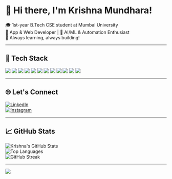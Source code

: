 # 👋 Hi there, I'm Krishna Mundhara!

🎓 1st-year B.Tech CSE student at Mumbai University  
📱 App & Web Developer | 🤖 AI/ML & Automation Enthusiast  
🧠 Always learning, always building!

---

## 🚀 Tech Stack

<p align="left">
  <img src="https://img.shields.io/badge/C-%2300599C.svg?style=flat&logo=c&logoColor=white"/>
  <img src="https://img.shields.io/badge/C++-%2300599C.svg?style=flat&logo=c%2B%2B&logoColor=white"/>
  <img src="https://img.shields.io/badge/Java-%23ED8B00.svg?style=flat&logo=openjdk&logoColor=white"/>
  <img src="https://img.shields.io/badge/Python-3670A0?style=flat&logo=python&logoColor=ffdd54"/>
  <img src="https://img.shields.io/badge/JavaScript-%23323330.svg?style=flat&logo=javascript&logoColor=%23F7DF1E"/>
  <img src="https://img.shields.io/badge/TypeScript-%23007ACC.svg?style=flat&logo=typescript&logoColor=white"/>
  <img src="https://img.shields.io/badge/HTML5-%23E34F26.svg?style=flat&logo=html5&logoColor=white"/>
  
  <img src="https://img.shields.io/badge/TailwindCSS-%2338B2AC.svg?style=flat&logo=tailwind-css&logoColor=white"/>
  <img src="https://img.shields.io/badge/Android-3DDC84?style=flat&logo=android&logoColor=white"/>
  <img src="https://img.shields.io/badge/Firebase-ffca28?style=flat&logo=firebase&logoColor=black"/>
  <img src="https://img.shields.io/badge/MongoDB-%234ea94b.svg?style=flat&logo=mongodb&logoColor=white"/>
  <img src="https://img.shields.io/badge/MySQL-%2300f.svg?style=flat&logo=mysql&logoColor=white"/>
 
</p>

---

## 🌐 Let's Connect

[![LinkedIn](https://img.shields.io/badge/LinkedIn-%230077B5.svg?style=for-the-badge&logo=linkedin&logoColor=white)](https://www.linkedin.com/in/krishna-mundhara-b6074933a/)  
[![Instagram](https://img.shields.io/badge/Instagram-%23E4405F.svg?style=for-the-badge&logo=instagram&logoColor=white)](https://www.instagram.com/krishna__mundhrara?igsh=Z2h2ank3aWVpNWZ1)  

---

## 📈 GitHub Stats

![Krishna's GitHub Stats](https://github-readme-stats.vercel.app/api?username=Krishnamundhara&show_icons=true&theme=tokyonight)  
![Top Languages](https://github-readme-stats.vercel.app/api/top-langs/?username=Krishnamundhara&layout=compact&theme=tokyonight)  
![GitHub Streak](https://streak-stats.demolab.com?user=Krishnamundhara&theme=tokyonight)

---

[![](https://visitcount.itsvg.in/api?id=Krishnamundhara&icon=4&color=6)](https://visitcount.itsvg.in)
